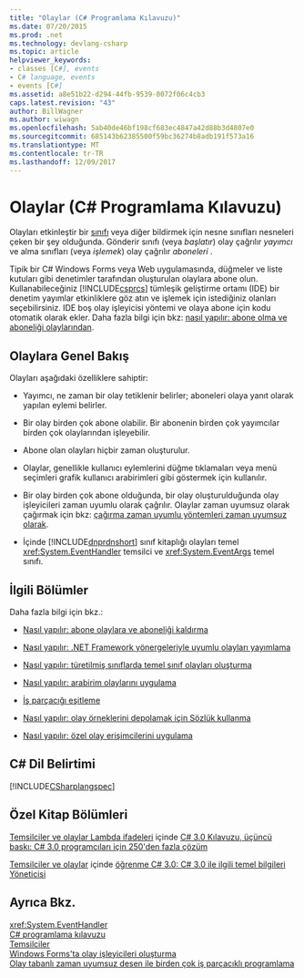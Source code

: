 ```yaml
---
title: "Olaylar (C# Programlama Kılavuzu)"
ms.date: 07/20/2015
ms.prod: .net
ms.technology: devlang-csharp
ms.topic: article
helpviewer_keywords:
- classes [C#], events
- C# language, events
- events [C#]
ms.assetid: a8e51b22-d294-44fb-9539-0072f06c4cb3
caps.latest.revision: "43"
author: BillWagner
ms.author: wiwagn
ms.openlocfilehash: 5ab40de46bf198cf683ec4847a42d88b3d4807e0
ms.sourcegitcommit: 685143b62385500f59bc36274b8adb191f573a16
ms.translationtype: MT
ms.contentlocale: tr-TR
ms.lasthandoff: 12/09/2017
---
```

# <a name="events-c-programming-guide"></a>Olaylar (C# Programlama Kılavuzu)
Olayları etkinleştir bir [sınıfı](../../../csharp/language-reference/keywords/class.md) veya diğer bildirmek için nesne sınıfları nesneleri çeken bir şey olduğunda. Gönderir sınıfı (veya *başlatır*) olay çağrılır *yayımcı* ve alma sınıfları (veya *işlemek*) olay çağrılır *aboneleri* .  
  
 Tipik bir C# Windows Forms veya Web uygulamasında, düğmeler ve liste kutuları gibi denetimler tarafından oluşturulan olaylara abone olun. Kullanabileceğiniz [!INCLUDE[csprcs](~/includes/csprcs-md.md)] tümleşik geliştirme ortamı (IDE) bir denetim yayımlar etkinliklere göz atın ve işlemek için istediğiniz olanları seçebilirsiniz. IDE boş olay işleyicisi yöntemi ve olaya abone için kodu otomatik olarak ekler. Daha fazla bilgi için bkz: [nasıl yapılır: abone olma ve aboneliği olaylarından](../../../csharp/programming-guide/events/how-to-subscribe-to-and-unsubscribe-from-events.md).  
  
## <a name="events-overview"></a>Olaylara Genel Bakış  
 Olayları aşağıdaki özelliklere sahiptir:  
  
-   Yayımcı, ne zaman bir olay tetiklenir belirler; aboneleri olaya yanıt olarak yapılan eylemi belirler.  
  
-   Bir olay birden çok abone olabilir. Bir abonenin birden çok yayımcılar birden çok olaylarından işleyebilir.  
  
-   Abone olan olayları hiçbir zaman oluşturulur.  
  
-   Olaylar, genellikle kullanıcı eylemlerini düğme tıklamaları veya menü seçimleri grafik kullanıcı arabirimleri gibi göstermek için kullanılır.  
  
-   Bir olay birden çok abone olduğunda, bir olay oluşturulduğunda olay işleyicileri zaman uyumlu olarak çağrılır. Olaylar zaman uyumsuz olarak çağırmak için bkz: [çağırma zaman uyumlu yöntemleri zaman uyumsuz olarak](../../../../docs/standard/asynchronous-programming-patterns/calling-synchronous-methods-asynchronously.md).  
  
-   İçinde [!INCLUDE[dnprdnshort](~/includes/dnprdnshort-md.md)] sınıf kitaplığı olayları temel <xref:System.EventHandler> temsilci ve <xref:System.EventArgs> temel sınıfı.  
  
## <a name="related-sections"></a>İlgili Bölümler  
 Daha fazla bilgi için bkz.:  
  
-   [Nasıl yapılır: abone olaylara ve aboneliği kaldırma](../../../csharp/programming-guide/events/how-to-subscribe-to-and-unsubscribe-from-events.md)  
  
-   [Nasıl yapılır: .NET Framework yönergeleriyle uyumlu olayları yayımlama](../../../csharp/programming-guide/events/how-to-publish-events-that-conform-to-net-framework-guidelines.md)  
  
-   [Nasıl yapılır: türetilmiş sınıflarda temel sınıf olayları oluşturma](../../../csharp/programming-guide/events/how-to-raise-base-class-events-in-derived-classes.md)  
  
-   [Nasıl yapılır: arabirim olaylarını uygulama](../../../csharp/programming-guide/events/how-to-implement-interface-events.md)  
  
-   [İş parçacığı eşitleme](../../../csharp/programming-guide/concepts/threading/thread-synchronization.md)  
  
-   [Nasıl yapılır: olay örneklerini depolamak için Sözlük kullanma](../../../csharp/programming-guide/events/how-to-use-a-dictionary-to-store-event-instances.md)  
  
-   [Nasıl yapılır: özel olay erişimcilerini uygulama](../../../csharp/programming-guide/events/how-to-implement-custom-event-accessors.md)  
  
## <a name="c-language-specification"></a>C# Dil Belirtimi  
 [!INCLUDE[CSharplangspec](~/includes/csharplangspec-md.md)]  
  
## <a name="featured-book-chapters"></a>Özel Kitap Bölümleri  
 [Temsilciler ve olaylar Lambda ifadeleri](http://go.microsoft.com/fwlink/?LinkId=195395) içinde [C# 3.0 Kılavuzu, üçüncü baskı: C# 3.0 programcıları için 250'den fazla çözüm](http://go.microsoft.com/fwlink/?LinkId=195369)  
  
 [Temsilciler ve olaylar](http://go.microsoft.com/fwlink/?LinkId=195418) içinde [öğrenme C# 3.0: C# 3.0 ile ilgili temel bilgileri Yöneticisi](http://go.microsoft.com/fwlink/?LinkId=195412)  
  
## <a name="see-also"></a>Ayrıca Bkz.  
 <xref:System.EventHandler>  
 [C# programlama kılavuzu](../../../csharp/programming-guide/index.md)  
 [Temsilciler](../../../csharp/programming-guide/delegates/index.md)  
 [Windows Forms'ta olay işleyicileri oluşturma](../../../../docs/framework/winforms/creating-event-handlers-in-windows-forms.md)  
 [Olay tabanlı zaman uyumsuz desen ile birden çok iş parçacıklı programlama](../../../../docs/standard/asynchronous-programming-patterns/multithreaded-programming-with-the-event-based-asynchronous-pattern.md)
